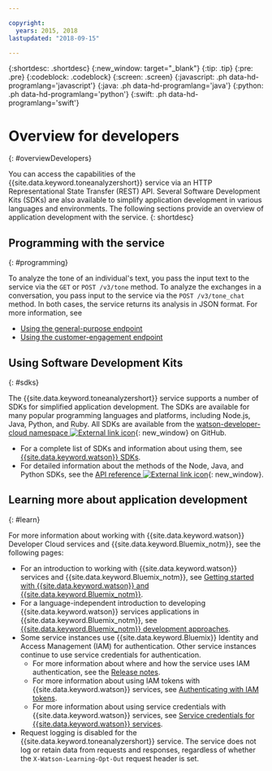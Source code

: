 ```yaml
---

copyright:
  years: 2015, 2018
lastupdated: "2018-09-15"

---
```


{:shortdesc: .shortdesc}
{:new_window: target="_blank"}
{:tip: .tip}
{:pre: .pre}
{:codeblock: .codeblock}
{:screen: .screen}
{:javascript: .ph data-hd-programlang='javascript'}
{:java: .ph data-hd-programlang='java'}
{:python: .ph data-hd-programlang='python'}
{:swift: .ph data-hd-programlang='swift'}

# Overview for developers
{: #overviewDevelopers}

You can access the capabilities of the {{site.data.keyword.toneanalyzershort}} service via an HTTP Representational State Transfer (REST) API. Several Software Development Kits (SDKs) are also available to simplify application development in various languages and environments. The following sections provide an overview of application development with the service.
{: shortdesc}

## Programming with the service
{: #programming}

To analyze the tone of an individual's text, you pass the input text to the service via the `GET` or `POST /v3/tone` method. To analyze the exchanges in a conversation, you pass input to the service via the `POST /v3/tone_chat` method. In both cases, the service returns its analysis in JSON format. For more information, see

-   [Using the general-purpose endpoint](/docs/services/tone-analyzer/using-tone.html)
-   [Using the customer-engagement endpoint](/docs/services/tone-analyzer/using-tone-chat.html)

## Using Software Development Kits
{: #sdks}

The {{site.data.keyword.toneanalyzershort}} service supports a number of SDKs for simplified application development. The SDKs are available for many popular programming languages and platforms, including Node.js, Java, Python, and Ruby. All SDKs are available from the [watson-developer-cloud namespace ![External link icon](../../icons/launch-glyph.svg "External link icon")](https://github.com/watson-developer-cloud){: new_window} on GitHub.

-   For a complete list of SDKs and information about using them, see [{{site.data.keyword.watson}} SDKs](/docs/services/watson/getting-started-sdks.html).
-   For detailed information about the methods of the Node, Java, and Python SDKs, see the [API reference ![External link icon](../../icons/launch-glyph.svg "External link icon")](https://www.ibm.com/watson/developercloud/tone-analyzer/api/v3/){: new_window}.

## Learning more about application development
{: #learn}

For more information about working with {{site.data.keyword.watson}} Developer Cloud services and {{site.data.keyword.Bluemix_notm}}, see the following pages:

-   For an introduction to working with {{site.data.keyword.watson}} services and {{site.data.keyword.Bluemix_notm}}, see [Getting started with {{site.data.keyword.watson}} and {{site.data.keyword.Bluemix_notm}}](/docs/services/watson/index.html).
-   For a language-independent introduction to developing {{site.data.keyword.watson}} services applications in {{site.data.keyword.Bluemix_notm}}, see [{{site.data.keyword.Bluemix_notm}} development approaches](/docs/services/watson/getting-started-bluemix.html).
-   Some service instances use {{site.data.keyword.Bluemix}} Identity and Access Management (IAM) for authentication. Other service instances continue to use service credentials for authentication.
    -   For more information about where and how the service uses IAM authentication, see the [Release notes](/docs/services/tone-analyzer/release-notes.html).
    -   For more information about using IAM tokens with {{site.data.keyword.watson}} services, see [Authenticating with IAM tokens](/docs/services/watson/getting-started-iam.html).
    -   For more information about using service credentials with {{site.data.keyword.watson}} services, see [Service credentials for {{site.data.keyword.watson}} services](/docs/services/watson/getting-started-credentials.html).
-   Request logging is disabled for the {{site.data.keyword.toneanalyzershort}} service. The service does not log or retain data from requests and responses, regardless of whether the `X-Watson-Learning-Opt-Out` request header is set.
